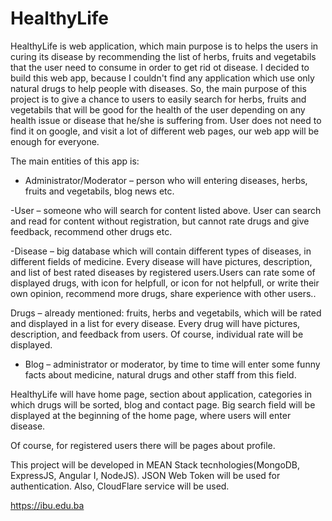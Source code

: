 # HealthyLife

HealthyLife is web application, which main purpose is to helps the users in curing its disease by recommending the list of herbs, fruits and vegetabils that the user need to consume in order to get rid ot disease.
I decided to build this web app, because I couldn't find any application which use only natural drugs to help people with diseases. So, the main purpose of this project is to give a chance to users to easily search for herbs, fruits and vegetabils that will be good for the health of the user depending on any health issue or disease that he/she is suffering from. User does not need to find it on google, and visit a lot of different web pages, our web app will be enough for everyone.

The main entities of this app is: 

- Administrator/Moderator – person who will entering diseases, herbs, fruits and vegetabils, blog news etc.

-User – someone who will search for content listed above. User can search and read for content without registration, but cannot rate drugs and give feedback, recommend other drugs etc.

-Disease – big database which will contain different types of diseases, in different fields of medicine. Every disease will have pictures, description, and list of best rated diseases by registered users.Users can rate some of displayed drugs, with icon for helpfull, or icon for not helpfull, or write their own opinion, recommend more drugs, share experience with other users..

 Drugs – already mentioned: fruits, herbs and vegetabils, which will be rated and displayed in a list for every disease. Every drug will have pictures, description, and feedback from users. Of course, individual rate will be displayed.
 
- Blog – administrator or moderator, by time to time will enter some funny facts about medicine, natural drugs and other staff from this field.

HealthyLife will have home page, section about application, categories in which drugs will be sorted, blog and contact page. Big search field will be displayed at the beginning of the home page, where users will enter disease.

Of course, for registered users there will be pages about profile.

This project will be developed in MEAN Stack tecnhologies(MongoDB, ExpressJS, Angular I, NodeJS). 
JSON Web Token will be used for authentication. Also, CloudFlare service will be used.

https://ibu.edu.ba
